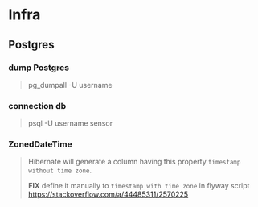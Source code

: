 # Infra

## Postgres

### dump Postgres
> pg_dumpall -U username

### connection db
> psql -U username sensor

### ZonedDateTime

> Hibernate will generate a column having this property `timestamp without time zone`.
> 
> **FIX** define it manually to `timestamp with time zone` in flyway script
> https://stackoverflow.com/a/44485311/2570225
